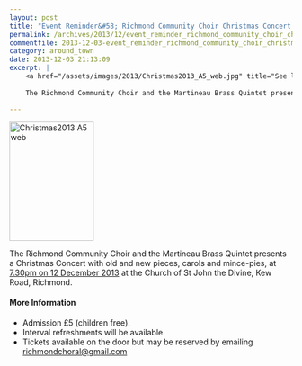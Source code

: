 ```yaml
---
layout: post
title: "Event Reminder&#58; Richmond Community Choir Christmas Concert - 12 December 2013"
permalink: /archives/2013/12/event_reminder_richmond_community_choir_christmas_1.html
commentfile: 2013-12-03-event_reminder_richmond_community_choir_christmas_1
category: around_town
date: 2013-12-03 21:13:09
excerpt: |
    <a href="/assets/images/2013/Christmas2013_A5_web.jpg" title="See larger version of - Christmas2013 A5 web"><img src="/assets/images/2013/Christmas2013_A5_web_thumb.jpg" width="150" height="212" alt="Christmas2013 A5 web" class="photo right" /></a>
    
    The Richmond Community Choir and the Martineau Brass Quintet presents a Christmas Concert with old and new pieces, carols and mince-pies, at <a href="https://stmargarets.london/event/concert/200705144264">7.30pm on 12 December 2013</a> at the Church of St John the Divine, Kew Road, Richmond.

---
```


<a href="/assets/images/2013/Christmas2013_A5_web.jpg" title="See larger version of - Christmas2013 A5 web"><img src="/assets/images/2013/Christmas2013_A5_web_thumb.jpg" width="150" height="212" alt="Christmas2013 A5 web" class="photo right" /></a>

The Richmond Community Choir and the Martineau Brass Quintet presents a Christmas Concert with old and new pieces, carols and mince-pies, at [7.30pm on 12 December 2013](https://stmargarets.london/event/concert/200705144264) at the Church of St John the Divine, Kew Road, Richmond.

#### More Information

-   Admission £5 (children free).
-   Interval refreshments will be available.
-   Tickets available on the door but may be reserved by emailing <richmondchoral@gmail.com>
